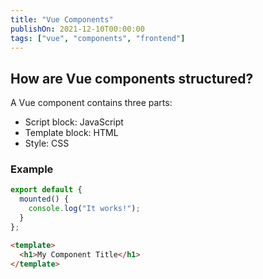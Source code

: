 ```yaml
---
title: "Vue Components"
publishOn: 2021-12-10T00:00:00
tags: ["vue", "components", "frontend"]
---
```


## How are Vue components structured?

A Vue component contains three parts:

- Script block: JavaScript
- Template block: HTML
- Style: CSS

### Example

```js
export default {
  mounted() {
    console.log("It works!");
  }
};
```

```html
<template>
  <h1>My Component Title</h1>
</template>
```
